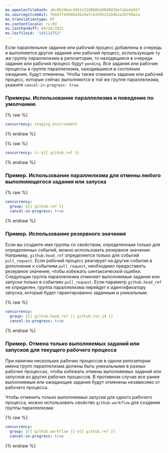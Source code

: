 ```yaml
---
ms.openlocfilehash: a0c8b24bacdd41e32d9b8bdd0d8850e7a6ada557
ms.sourcegitcommit: fb047f9450b41b24afc43d9512a5db2a2b750a2a
ms.translationtype: HT
ms.contentlocale: ru-RU
ms.lasthandoff: 09/10/2022
ms.locfileid: "145114752"
---
```

Если параллельное задание или рабочий процесс добавлены в очередь и выполняется другое задание или рабочий процесс, использующие ту же группу параллелизма в репозитории, то находящиеся в очереди задание или рабочий процесс будут `pending`. Все задания или рабочие процессы в группе параллелизма, находившиеся в состоянии ожидания, будут отменены. Чтобы также отменить задание или рабочий процесс, которые сейчас выполняются в той же группе параллелизма, укажите `cancel-in-progress: true`.

### Примеры. Использование параллелизма и поведение по умолчанию

{% raw %}
```yaml
concurrency: staging_environment
```
{% endraw %}

{% raw %}
```yaml
concurrency: ci-${{ github.ref }}
```
{% endraw %}

### Пример. Использование параллелизма для отмены любого выполняющегося задания или запуска

{% raw %}
```yaml
concurrency: 
  group: ${{ github.ref }}
  cancel-in-progress: true
```
{% endraw %}

### Пример. Использование резервного значения

Если вы создаете имя группы со свойством, определенным только для определенных событий, можно использовать резервное значение. Например, `github.head_ref` определяется только для событий `pull_request`. Если рабочий процесс реагирует на другие события в дополнение к событиям `pull_request`, необходимо предоставить резервное значение, чтобы избежать синтаксической ошибки. Следующая группа параллелизма отменяет выполняемые задания или запуски только в событиях `pull_request`. Если параметр `github.head_ref` не определен, группа параллелизма перейдет к идентификатору запуска, который будет гарантированно заданным и уникальным.

{% raw %}
```yaml
concurrency: 
  group: ${{ github.head_ref || github.run_id }}
  cancel-in-progress: true
```
{% endraw %}


### Пример. Отмена только выполняемых заданий или запусков для текущего рабочего процесса

 При наличии нескольких рабочих процессов в одном репозитории имена групп параллелизма должны быть уникальными в разных рабочих процессах, чтобы избежать отмены выполняемых заданий или запусков из других рабочих процессов. В противном случае все ранее выполняемые или ожидающие задания будут отменены независимо от рабочего процесса.

Чтобы отменить только выполняемые запуски для одного рабочего процесса, можно использовать свойство `github.workflow` для создания группы параллелизма:

{% raw %}
```yaml
concurrency: 
  group: ${{ github.workflow }}-${{ github.ref }}
  cancel-in-progress: true
```
{% endraw %}

